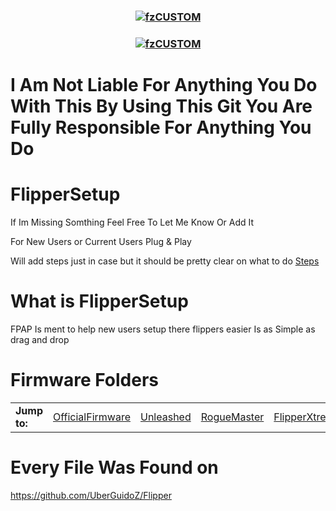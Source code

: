 <h3 align="center">
<a href="https://github.com/SoPlug/FlipperPlugAndPlay">
<img src="https://cdn.discordapp.com/attachments/1057510272467750983/1058519458106327060/FS.png" align="center" alt="fzCUSTOM" border="0">
</a>
</h3>


<h3 align="center">
<a href="https://github.com/SoPlug/FlipperSetup">
<img src="https://cdn.discordapp.com/attachments/1026942721182662697/1055980482849931296/newWarn.png" align="center" alt="fzCUSTOM" border="0">
</a>
</h3>

# I Am Not Liable For Anything You Do With This By Using This Git You Are Fully Responsible For Anything You Do

# FlipperSetup
If Im Missing Somthing Feel Free To Let Me Know Or Add It

For New Users or Current Users Plug & Play

Will add steps just in case but it should be pretty clear on what to do
[Steps](https://github.com/SoPlug/FlipperSetup/blob/main/Steps.md)

# What is FlipperSetup

FPAP Is ment to help new users setup there flippers easier 
Is as Simple as drag and drop

# Firmware Folders

<table>
    <tr>
        <td>
            <strong>Jump to:</strong>
        </td>
        <td><a href="/OfficialFirmware">OfficialFirmware</a></td>
        <td><a href="/Unleashed">Unleashed</a></td>
        <td><a href="/RogueMaster">RogueMaster</a></td>
        <td><a href="/FlipperXtreme">FlipperXtreme</a></td>
    </tr>
</table>

# Every File Was Found on 
https://github.com/UberGuidoZ/Flipper

